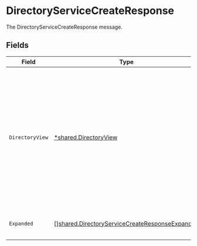 # DirectoryServiceCreateResponse

The DirectoryServiceCreateResponse message.


## Fields

| Field                                                                                                                                                                            | Type                                                                                                                                                                             | Required                                                                                                                                                                         | Description                                                                                                                                                                      |
| -------------------------------------------------------------------------------------------------------------------------------------------------------------------------------- | -------------------------------------------------------------------------------------------------------------------------------------------------------------------------------- | -------------------------------------------------------------------------------------------------------------------------------------------------------------------------------- | -------------------------------------------------------------------------------------------------------------------------------------------------------------------------------- |
| `DirectoryView`                                                                                                                                                                  | [*shared.DirectoryView](../../models/shared/directoryview.md)                                                                                                                    | :heavy_minus_sign:                                                                                                                                                               | The directory view contains a directory and an app_path which is a JSONPATH set to the location in the expand mask that the expanded app will live if requested by the expander. |
| `Expanded`                                                                                                                                                                       | [][shared.DirectoryServiceCreateResponseExpanded](../../models/shared/directoryservicecreateresponseexpanded.md)                                                                 | :heavy_minus_sign:                                                                                                                                                               | List of serialized related objects.                                                                                                                                              |
